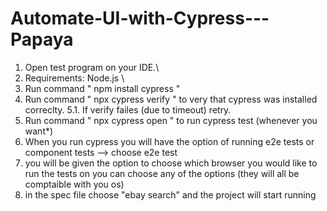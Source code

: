 # Automate-UI-with-Cypress---Papaya
1. Open test program on your IDE.\
2. Requirements: Node.js \
3. Run command " npm install cypress "
4. Run command " npx cypress verify " to very that cypress was installed correclty. 
    5.1. If verify failes (due to timeout) retry.
5. Run command " npx cypress open " to run cypress test (whenever you want*)
6. When you run cypress you will have the option of running e2e tests or component tests 
--> choose e2e test
7. you will be given the option to choose which browser you would like to run the tests on
    you can choose any of the options (they will all be comptaible with you os)
8. in the spec file choose "ebay search" and the project will start running
